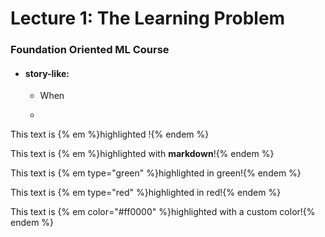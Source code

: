 # Lecture 1: The Learning Problem

### Foundation Oriented ML Course

* #### story-like:

  * When

  * 
    

This text is {% em %}highlighted !{% endem %}


This text is {% em %}highlighted with **markdown**!{% endem %}

This text is {% em type="green" %}highlighted in green!{% endem %}

This text is {% em type="red" %}highlighted in red!{% endem %}

This text is {% em color="#ff0000" %}highlighted with a custom color!{% endem %}




